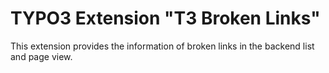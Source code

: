 TYPO3 Extension "T3 Broken Links"
==============================================================

This extension provides the information of broken links in the backend list and page view.
